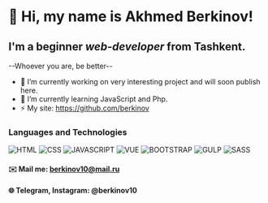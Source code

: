 # 👋 Hi, my name is **Akhmed Berkinov**!
## I'm a beginner *web-developer*  from Tashkent.
--Whoever you are, be better--
- 🔭 I’m currently working on very interesting project and will soon publish here.
- 🌱 I’m currently learning JavaScript and Php.
- ⚡ My site: https://github.com/berkinov
### Languages and Technologies
![HTML](https://img.shields.io/badge/-HTML-090909?style=for-the-badge&logo=html5)
![CSS](https://img.shields.io/badge/-CSS-090909?style=for-the-badge&logo=css3)
![JAVASCRIPT](https://img.shields.io/badge/-JAVASCRIPT-090909?style=for-the-badge&logo=javascript)
![VUE](https://img.shields.io/badge/-VUE-090909?style=for-the-badge&logo=vue.js)
![BOOTSTRAP](https://img.shields.io/badge/-BOOTSTRAP-090909?style=for-the-badge&logo=bootstrap)
![GULP](https://img.shields.io/badge/-GULP-090909?style=for-the-badge&logo=gulp)
![SASS](https://img.shields.io/badge/-SASS-090909?style=for-the-badge&logo=sass)
#### ✉️ Mail me: berkinov10@mail.ru
#### 🌐 Telegram, Instagram: @berkinov10

